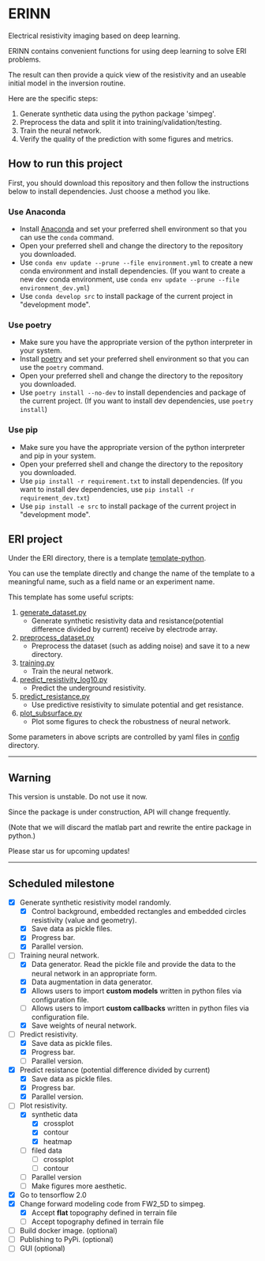 # ERINN
Electrical resistivity imaging based on deep learning.

ERINN contains convenient functions for using deep learning to solve ERI problems.

The result can then provide a quick view of the resistivity and an useable initial model in the inversion routine.

Here are the specific steps:
1. Generate synthetic data using the python package 'simpeg'.
2. Preprocess the data and split it into training/validation/testing.
3. Train the neural network.
4. Verify the quality of the prediction with some figures and metrics.

## How to run this project
First, you should download this repository and then follow the instructions below to install dependencies. Just choose a method you like.

### Use Anaconda
- Install [Anaconda](https://www.anaconda.com/products/individual) and set your preferred shell environment so that you can use the `conda` command.
- Open your preferred shell and change the directory to the repository you downloaded.
- Use `conda env update --prune --file environment.yml` to create a new conda environment and install dependencies. (If you want to create a new dev conda environment, use `conda env update --prune --file environment_dev.yml`)
- Use `conda develop src` to install package of the current project in "development mode".

### Use poetry
- Make sure you have the appropriate version of the python interpreter in your system.
- Install [poetry](https://python-poetry.org/docs/) and set your preferred shell environment so that you can use the `poetry` command.
- Open your preferred shell and change the directory to the repository you downloaded.
- Use `poetry install --no-dev` to install dependencies and package of the current project. (If you want to install dev dependencies, use `poetry install`)

### Use pip
- Make sure you have the appropriate version of the python interpreter and pip in your system.
- Open your preferred shell and change the directory to the repository you downloaded.
- Use `pip install -r requirement.txt` to install dependencies. (If you want to install dev dependencies, use `pip install -r requirement_dev.txt`)
- Use `pip install -e src` to install package of the current project in "development mode".


## ERI project
Under the ERI directory, there is a template [template-python](ERI/template-python).

You can use the template directly and change the name of the template to a meaningful name, 
such as a field name or an experiment name.

This template has some useful scripts:
1. [generate_dataset.py](ERI/template-python/scripts/generate-dataset/generate_dataset.py)
    - Generate synthetic resistivity data and resistance(potential difference divided by current)
      receive by electrode array.
2. [preprocess_dataset.py](ERI/template-python/scripts/preprocessing/preprocess_dataset.py)
    - Preprocess the dataset (such as adding noise) and save it to a new directory.
3. [training.py](ERI/template-python/scripts/training/training.py)
    - Train the neural network.
4. [predict_resistivity_log10.py](ERI/template-python/scripts/evaluation/predict_resistivity_log10.py)
    - Predict the underground resistivity.
5. [predict_resistance.py](ERI/template-python/scripts/evaluation/predict_resistance.py)
    - Use predictive resistivity to simulate potential and get resistance.
6. [plot_subsurface.py](ERI/template-python/scripts/visualization/plot_subsurface.py)
    - Plot some figures to check the robustness of neural network.

Some parameters in above scripts are controlled by yaml files in [config](ERI/template-python/config) directory.

---

## Warning
This version is unstable. Do not use it now.

Since the package is under construction, API will change frequently.

(Note that we will discard the matlab part and rewrite the entire package in python.)

Please star us for upcoming updates!

---

## Scheduled milestone

- [x] Generate synthetic resistivity model randomly.
    - [x] Control background, embedded rectangles and embedded circles resistivity (value and geometry).
    - [x] Save data as pickle files.
    - [x] Progress bar.
    - [x] Parallel version.
- [ ] Training neural network.
    - [x] Data generator. Read the pickle file and provide the data to the neural network in an appropriate form.
    - [x] Data augmentation in data generator.
    - [x] Allows users to import **custom models** written in python files via configuration file.
    - [ ] Allows users to import **custom callbacks** written in python files via configuration file.
    - [x] Save weights of neural network.
- [ ] Predict resistivity.
    - [x] Save data as pickle files.
    - [x] Progress bar.
    - [ ] Parallel version.
- [x] Predict resistance (potential difference divided by current)
    - [x] Save data as pickle files.
    - [x] Progress bar.
    - [x] Parallel version.
- [ ] Plot resistivity.
    - [x] synthetic data
        - [x] crossplot
        - [x] contour
        - [x] heatmap
    - [ ] filed data
        - [ ] crossplot
        - [ ] contour
    - [ ] Parallel version
    - [ ] Make figures more aesthetic.
- [x] Go to tensorflow 2.0
- [x] Change forward modeling code from FW2_5D to simpeg.
    - [x] Accept **flat** topography defined in terrain file
    - [ ] Accept topography defined in terrain file
- [ ] Build docker image. (optional)
- [ ] Publishing to PyPi. (optional)
- [ ] GUI (optional)